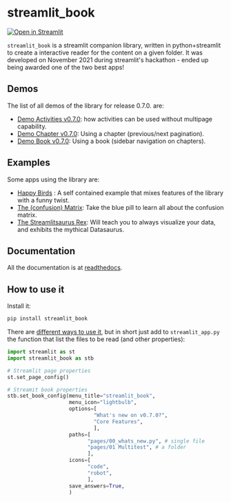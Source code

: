 # streamlit_book

[![Open in Streamlit][share_badge]][share_link]

`streamlit_book` is a streamlit companion library, written in python+streamlit to create a interactive reader for the content on a given folder. It was developed on November 2021 during streamlit's hackathon - ended up being awarded one of the two best apps!

## Demos

The list of all demos of the library for release 0.7.0. are:

* [Demo Activities v0.7.0](https://share.streamlit.io/sebastiandres/stb_activities_demo_v070/main): how activities can be used without multipage capability.
* [Demo Chapter v0.7.0](https://share.streamlit.io/sebastiandres/stb_chapter_demo_v070/main): Using a chapter (previous/next pagination).
* [Demo Book v0.7.0](https://share.streamlit.io/sebastiandres/stb_book_demo_v070/main): Using a book (sidebar navigation on chapters).

## Examples 

Some apps using the library are:

* [Happy Birds](https://share.streamlit.io/sebastiandres/streamlit_happy_birds/main/happy_birds.py) : A self contained example that mixes features of the library with a funny twist.
* [The (confusion) Matrix](https://share.streamlit.io/sebastiandres/ml-edu-1-confusion-matrix/main): Take the blue pill to learn all about the confusion matrix.
* [The Streamlitsaurus Rex](https://share.streamlit.io/sebastiandres/streamlit_datasaurus/main/app.py): Will teach you to always visualize your data, and exhibits the mythical Datasaurus.

## Documentation

All the documentation is at [readthedocs](https://streamlit_book.readthedocs.io/).

## How to use it

Install it:

```bash
pip install streamlit_book
```

There are [different ways to use it](https://streamlit-book.readthedocs.io/en/latest/config.html), but in short just add to `streamlit_app.py` the function that list the files to be read (and other properties):

```python
import streamlit as st
import streamlit_book as stb

# Streamlit page properties
st.set_page_config()

# Streamit book properties
stb.set_book_config(menu_title="streamlit_book",
                    menu_icon="lightbulb",
                    options=[
                            "What's new on v0.7.0?",
                            "Core Features",
                            ],
                    paths=[
                          "pages/00_whats_new.py", # single file
                          "pages/01 Multitest", # a folder
                          ],
                    icons=[
                          "code",
                          "robot",
                          ],
                    save_answers=True,
                    )
```

[share_badge]: https://static.streamlit.io/badges/streamlit_badge_black_white.svg
[share_link]: https://share.streamlit.io/sebastiandres/stb_book_demo_v070/main